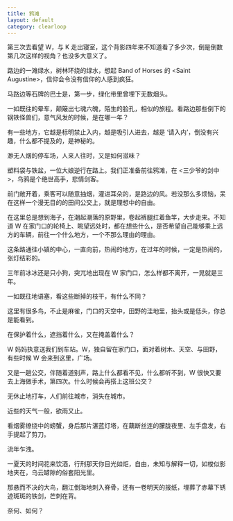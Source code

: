 ```yaml
---
title: 鸦滩
layout: default
category: clearloop
---
```


第三次去看望 W，与 K 走出寝室，这个背影四年来不知道看了多少次，倒是倒数第几次这样的视角？也没多大意义了。

路边的一滩绿水，树林环绕的绿水，想起 Band of Horses 的 \<Saint Augustine\>，信仰会令没有信仰的人感到疯狂。



马路边等石牌的巴士是，第一步，绿化带里曾埋下无数烟头。



一如既往的晕车，颠簸出七魂六魄，陌生的脸孔，相似的旅程。看路边那些倒下的钢铁怪兽们，意气风发的时候，是在哪一年？



有一些地方，它越是标明禁止入内，越是吸引人进去，越是 ‘请入内’，倒没有兴趣，什么都不提及的，是神秘的。



渺无人烟的停车场，人来人往时，又是如何滋味？



塑料袋与铁盆，一位大娘逆行在路上。我们正准备前往鸦滩，在 \<三少爷的剑中\>，乌鸦是个绝世高手，悲情剑客。



前门敞开着，乘客可以随意抽烟，灌进耳朵的，是路边的风。若没那么多烦恼，呆在这样一个漫无目的的田间公交上，就是理想中的自由。



在这里总是想到海子，在潮起潮落的原野里，卷起裤腿扛着鱼竿，大步走来。不知道 W 在家门口的轮椅上、眺望远处时，都在想些什么，是否希望自己能够乘上远方的车辆，前往一个什么地方，一个不那么理由的理由。



这条路通往小镇的中心，一直向前，热闹的地方，在过年的时候，一定是热闹的，张灯结彩的。



三年前冰冰还是只小狗，突兀地出现在 W 家门口，怎么样都不离开，一晃就是三年。



一如既往地语塞，看这些断掉的枝干，有什么不同？



这里有很多鸟，不止是麻雀，门口的天空中，田野的洼地里，抬头或是低头，你总是能看到。



在保护着什么，遮挡着什么，又在掩盖着什么？



W 妈妈执意送我们到车站。W，独自留在家门口，面对着树木、天空、与田野，有些时候 W 会来到这里，广场。



又是一趟公交，伴随着道别声，路上什么都看不见，什么都听不到，W 很快又要去上海做手术，第四次。什么时候会再搭上这班公交？



无休止地打车，人们前往城市，消失在城市。


近些的天气一般，欲雨又止。

看烟雾缭绕中的螃蟹，身后那片湛蓝灯塔，在藕断丝连的朦胧夜里、左手盘发，右手提起了剪刀。

流年乍洩。

一夏天的时间花来饮酒，行刑那天你目光如炬，自由，未知与解释一切，如梭似影地夹在，乌云罅隙的俗套阳光里。

那悬而不决的大鸟，翻江倒海地刺入脊骨，还有一卷明天的报纸，埋葬了赤幕下锈迹斑斑的铁剑，芒刺在背。

奈何、如何？
